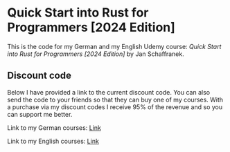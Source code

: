 # Quick Start into Rust for Programmers [2024 Edition]

This is the code for my German and my English Udemy course:
*Quick Start into Rust for Programmers [2024 Edition]* by Jan Schaffranek.

## Discount code

Below I have provided a link to the current discount code. You can also send the code to your friends so that they can buy one of my courses. With a purchase via my discount codes I receive 95% of the revenue and so you can support me better.

Link to my German courses: [Link](https://github.com/franneck94/YoutubeVideos/blob/main/README.md)

Link to my English courses: [Link](https://github.com/franneck94/YoutubeVideos/blob/main/EnglishCourses.md)
